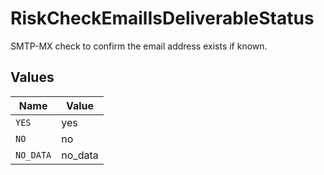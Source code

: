 # RiskCheckEmailIsDeliverableStatus

SMTP-MX check to confirm the email address exists if known.


## Values

| Name      | Value     |
| --------- | --------- |
| `YES`     | yes       |
| `NO`      | no        |
| `NO_DATA` | no_data   |